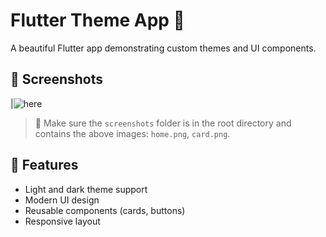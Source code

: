 # Flutter Theme App 🎨

A beautiful Flutter app demonstrating custom themes and UI components.

## 📸 Screenshots


 |![here](image.jpg)

> 📁 Make sure the `screenshots` folder is in the root directory and contains the above images: `home.png`, `card.png`.

## 🚀 Features

- Light and dark theme support
- Modern UI design
- Reusable components (cards, buttons)
- Responsive layout
